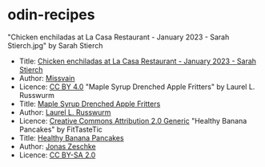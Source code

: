# odin-recipes
"Chicken enchiladas at La Casa Restaurant - January 2023 - Sarah Stierch.jpg" by Sarah Stierch
 - Title: [Chicken enchiladas at La Casa Restaurant - January 2023 - Sarah Stierch](https://commons.wikimedia.org/wiki/File:Chicken_enchiladas_at_La_Casa_Restaurant_-_January_2023_-_Sarah_Stierch.jpg)
 - Author: [Missvain](https://commons.wikimedia.org/wiki/User:Missvain)
 - Licence: [CC BY 4.0](http://creativecommons.org/licenses/by/4.0/)
"Maple Syrup Drenched Apple Fritters" by Laurel L. Russwurm
- Title: [Maple Syrup Drenched Apple Fritters](https://www.flickr.com/photos/laurelrusswurm/13656611574/)
- Author: [Laurel L. Russwurm](https://www.flickr.com/people/45021273@N08)
- Licence: [Creative Commons Attribution 2.0 Generic](https://creativecommons.org/licenses/by-sa/2.0/deed.en)
"Healthy Banana Pancakes" by FitTasteTic
- Title: [Healthy Banana Pancakes](https://commons.wikimedia.org/wiki/File:Healthy_Banana_Pancakes.jpg)
- Author: [Jonas Zeschke](https://www.flickr.com/photos/188303370@N04/)
- Licence: [CC BY-SA 2.0](https://creativecommons.org/licenses/by-sa/2.0/)